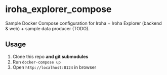 # iroha_explorer_compose

Sample Docker Compose configuration for Iroha + Iroha Explorer (backend & web) + sample data producer (TODO).

## Usage

1. Clone this repo <b>and git submodules</b>
2. Run `docker-compose up`
3. Open `http://localhost:8124` in browser
